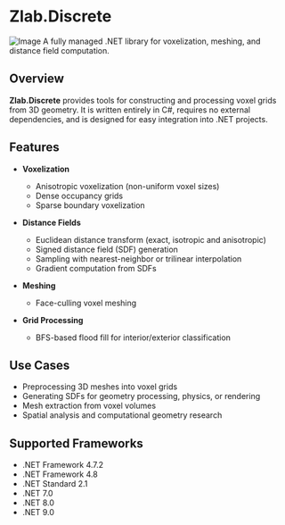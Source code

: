 # Zlab.Discrete
![Image](Zlab.Discrete/images/icon_dark_trans.png)
A fully managed .NET library for voxelization, meshing, and distance field computation.

## Overview

**Zlab.Discrete** provides tools for constructing and processing voxel grids from 3D geometry. It is written entirely in C#, requires no external dependencies, and is designed for easy integration into .NET projects.

## Features

- **Voxelization**
  - Anisotropic voxelization (non-uniform voxel sizes)
  - Dense occupancy grids
  - Sparse boundary voxelization

- **Distance Fields**
  - Euclidean distance transform (exact, isotropic and anisotropic)
  - Signed distance field (SDF) generation
  - Sampling with nearest-neighbor or trilinear interpolation
  - Gradient computation from SDFs

- **Meshing**
  - Face-culling voxel meshing

- **Grid Processing**
  - BFS-based flood fill for interior/exterior classification

## Use Cases
- Preprocessing 3D meshes into voxel grids
- Generating SDFs for geometry processing, physics, or rendering
- Mesh extraction from voxel volumes
- Spatial analysis and computational geometry research


## Supported Frameworks
- .NET Framework 4.7.2
- .NET Framework 4.8
- .NET Standard 2.1
- .NET 7.0
- .NET 8.0
- .NET 9.0